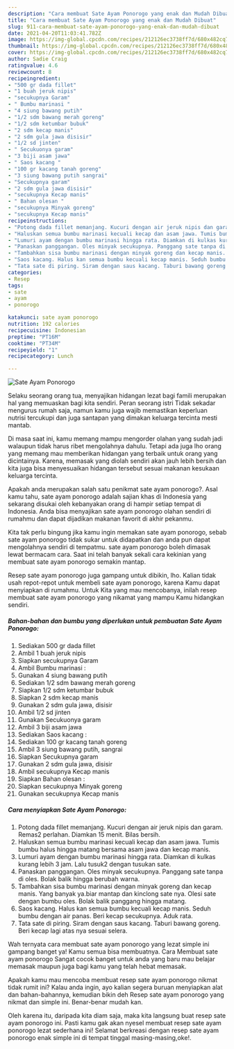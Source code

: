 ```yaml
---
description: "Cara membuat Sate Ayam Ponorogo yang enak dan Mudah Dibuat"
title: "Cara membuat Sate Ayam Ponorogo yang enak dan Mudah Dibuat"
slug: 911-cara-membuat-sate-ayam-ponorogo-yang-enak-dan-mudah-dibuat
date: 2021-04-20T11:03:41.782Z
image: https://img-global.cpcdn.com/recipes/212126ec3738ff7d/680x482cq70/sate-ayam-ponorogo-foto-resep-utama.jpg
thumbnail: https://img-global.cpcdn.com/recipes/212126ec3738ff7d/680x482cq70/sate-ayam-ponorogo-foto-resep-utama.jpg
cover: https://img-global.cpcdn.com/recipes/212126ec3738ff7d/680x482cq70/sate-ayam-ponorogo-foto-resep-utama.jpg
author: Sadie Craig
ratingvalue: 4.6
reviewcount: 8
recipeingredient:
- "500 gr dada fillet"
- "1 buah jeruk nipis"
- "secukupnya Garam"
- " Bumbu marinasi "
- "4 siung bawang putih"
- "1/2 sdm bawang merah goreng"
- "1/2 sdm ketumbar bubuk"
- "2 sdm kecap manis"
- "2 sdm gula jawa disisir"
- "1/2 sd jinten"
- " Secukuonya garam"
- "3 biji asam jawa"
- " Saos kacang "
- "100 gr kacang tanah goreng"
- "3 siung bawang putih sangrai"
- "Secukupnya garam"
- "2 sdm gula jawa disisir"
- "secukupnya Kecap manis"
- " Bahan olesan "
- "secukupnya Minyak goreng"
- "secukupnya Kecap manis"
recipeinstructions:
- "Potong dada fillet memanjang. Kucuri dengan air jeruk nipis dan garam. Remas2 perlahan. Diamkan 15 menit. Bilas bersih."
- "Haluskan semua bumbu marinasi kecuali kecap dan asam jawa. Tumis bumbu halus hingga matang bersama asam jawa dan kecap manis."
- "Lumuri ayam dengan bumbu marinasi hingga rata. Diamkan di kulkas kurang lebih 3 jam. Lalu tusuk2 dengan tusukan sate."
- "Panaskan panggangan. Oles minyak secukupnya. Panggang sate tanpa di oles. Bolak balik hingga berubah warna."
- "Tambahkan sisa bumbu marinasi dengan minyak goreng dan kecap manis. Yang banyak ya.biar mantap dan kinclong sate nya. Olesi sate dengan bumbu oles. Bolak balik panggang hingga matang."
- "Saos kacang. Halus kan semua bumbu kecuali kecap manis. Seduh bumbu dengan air panas. Beri kecap secukupnya. Aduk rata."
- "Tata sate di piring. Siram dengan saus kacang. Taburi bawang goreng. Beri kecap lagi atas nya sesuai selera."
categories:
- Resep
tags:
- sate
- ayam
- ponorogo

katakunci: sate ayam ponorogo 
nutrition: 192 calories
recipecuisine: Indonesian
preptime: "PT16M"
cooktime: "PT34M"
recipeyield: "1"
recipecategory: Lunch

---
```



![Sate Ayam Ponorogo](https://img-global.cpcdn.com/recipes/212126ec3738ff7d/680x482cq70/sate-ayam-ponorogo-foto-resep-utama.jpg)

Selaku seorang orang tua, menyajikan hidangan lezat bagi famili merupakan hal yang memuaskan bagi kita sendiri. Peran seorang istri Tidak sekadar mengurus rumah saja, namun kamu juga wajib memastikan keperluan nutrisi tercukupi dan juga santapan yang dimakan keluarga tercinta mesti mantab.

Di masa  saat ini, kamu memang mampu mengorder olahan yang sudah jadi walaupun tidak harus ribet mengolahnya dahulu. Tetapi ada juga lho orang yang memang mau memberikan hidangan yang terbaik untuk orang yang dicintainya. Karena, memasak yang diolah sendiri akan jauh lebih bersih dan kita juga bisa menyesuaikan hidangan tersebut sesuai makanan kesukaan keluarga tercinta. 



Apakah anda merupakan salah satu penikmat sate ayam ponorogo?. Asal kamu tahu, sate ayam ponorogo adalah sajian khas di Indonesia yang sekarang disukai oleh kebanyakan orang di hampir setiap tempat di Indonesia. Anda bisa menyajikan sate ayam ponorogo olahan sendiri di rumahmu dan dapat dijadikan makanan favorit di akhir pekanmu.

Kita tak perlu bingung jika kamu ingin memakan sate ayam ponorogo, sebab sate ayam ponorogo tidak sukar untuk didapatkan dan anda pun dapat mengolahnya sendiri di tempatmu. sate ayam ponorogo boleh dimasak lewat bermacam cara. Saat ini telah banyak sekali cara kekinian yang membuat sate ayam ponorogo semakin mantap.

Resep sate ayam ponorogo juga gampang untuk dibikin, lho. Kalian tidak usah repot-repot untuk membeli sate ayam ponorogo, karena Kamu dapat menyiapkan di rumahmu. Untuk Kita yang mau mencobanya, inilah resep membuat sate ayam ponorogo yang nikamat yang mampu Kamu hidangkan sendiri.

<!--inarticleads1-->

##### Bahan-bahan dan bumbu yang diperlukan untuk pembuatan Sate Ayam Ponorogo:

1. Sediakan 500 gr dada fillet
1. Ambil 1 buah jeruk nipis
1. Siapkan secukupnya Garam
1. Ambil  Bumbu marinasi :
1. Gunakan 4 siung bawang putih
1. Sediakan 1/2 sdm bawang merah goreng
1. Siapkan 1/2 sdm ketumbar bubuk
1. Siapkan 2 sdm kecap manis
1. Gunakan 2 sdm gula jawa, disisir
1. Ambil 1/2 sd jinten
1. Gunakan  Secukuonya garam
1. Ambil 3 biji asam jawa
1. Sediakan  Saos kacang :
1. Sediakan 100 gr kacang tanah goreng
1. Ambil 3 siung bawang putih, sangrai
1. Siapkan Secukupnya garam
1. Gunakan 2 sdm gula jawa, disisir
1. Ambil secukupnya Kecap manis
1. Siapkan  Bahan olesan :
1. Siapkan secukupnya Minyak goreng
1. Gunakan secukupnya Kecap manis




<!--inarticleads2-->

##### Cara menyiapkan Sate Ayam Ponorogo:

1. Potong dada fillet memanjang. Kucuri dengan air jeruk nipis dan garam. Remas2 perlahan. Diamkan 15 menit. Bilas bersih.
1. Haluskan semua bumbu marinasi kecuali kecap dan asam jawa. Tumis bumbu halus hingga matang bersama asam jawa dan kecap manis.
1. Lumuri ayam dengan bumbu marinasi hingga rata. Diamkan di kulkas kurang lebih 3 jam. Lalu tusuk2 dengan tusukan sate.
1. Panaskan panggangan. Oles minyak secukupnya. Panggang sate tanpa di oles. Bolak balik hingga berubah warna.
1. Tambahkan sisa bumbu marinasi dengan minyak goreng dan kecap manis. Yang banyak ya.biar mantap dan kinclong sate nya. Olesi sate dengan bumbu oles. Bolak balik panggang hingga matang.
1. Saos kacang. Halus kan semua bumbu kecuali kecap manis. Seduh bumbu dengan air panas. Beri kecap secukupnya. Aduk rata.
1. Tata sate di piring. Siram dengan saus kacang. Taburi bawang goreng. Beri kecap lagi atas nya sesuai selera.




Wah ternyata cara membuat sate ayam ponorogo yang lezat simple ini gampang banget ya! Kamu semua bisa membuatnya. Cara Membuat sate ayam ponorogo Sangat cocok banget untuk anda yang baru mau belajar memasak maupun juga bagi kamu yang telah hebat memasak.

Apakah kamu mau mencoba membuat resep sate ayam ponorogo nikmat tidak rumit ini? Kalau anda ingin, ayo kalian segera buruan menyiapkan alat dan bahan-bahannya, kemudian bikin deh Resep sate ayam ponorogo yang nikmat dan simple ini. Benar-benar mudah kan. 

Oleh karena itu, daripada kita diam saja, maka kita langsung buat resep sate ayam ponorogo ini. Pasti kamu gak akan nyesel membuat resep sate ayam ponorogo lezat sederhana ini! Selamat berkreasi dengan resep sate ayam ponorogo enak simple ini di tempat tinggal masing-masing,oke!.

